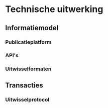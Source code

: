 # Technische uitwerking

## Informatiemodel


### Publicatieplatform


### API's


### Uitwisselformaten


## Transacties


### Uitwisselprotocol



